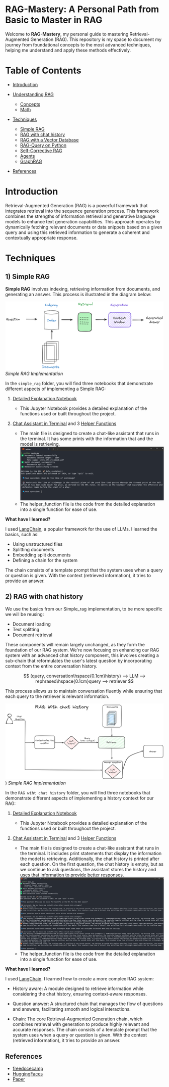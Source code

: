 # RAG-Mastery: A Personal Path from Basic to Master in RAG
Welcome to **RAG-Mastery**, my personal guide to mastering Retrieval-Augmented Generation (RAG). This repository is my space to document my journey from foundational concepts to the most advanced techniques, helping me understand and apply these methods effectively.

# Table of Contents

- [Introduction](#introduction)
- [Understanding RAG](#understanding-rag)
  - [Concepts](#concepts)
  - [Math](#math)
- [Techniques](#techniques)
  - [Simple RAG](#basic-retrieval)
  - [RAG with chat history](#conversational-assistant)
  - [RAG with a Vector Database](#using-a-vector-database)
  - [RAG-Query on Python](#rag-query-on-python)
  - [Self-Corrective RAG](#self-corrective-rag)
  - [Agents](#query-rag)
  - [GraphRAG](#graphrag)
  
- [References](#references)

# Introduction
Retrieval-Augmented Generation (RAG) is a powerful framework that integrates retrieval into the sequence generation process. This framework combines the strengths of information retrieval and generative language models to enhance text generation capabilities. This approach operates by dynamically fetching relevant documents or data snippets based on a given query and using this retrieved information to generate a coherent and contextually appropriate response.

# Techniques

## 1) Simple RAG
**Simple RAG** involves indexing, retrieving information from documents, and generating an answer. This process is illustrated in the diagram below:

![Diagram Indexing, Retrieval, and Generation](https://github.com/Maucalderondelab/RAG-Mastery/blob/main/Diagrams/indexing_retrieval_generation.png)
*Simple RAG Implementation*

In the `simple_rag` folder, you will find three notebooks that demonstrate different aspects of implementing a Simple RAG:

1. [Detailed Explanation Notebook](https://github.com/Maucalderondelab/RAG-Mastery/blob/main/simple_rag/simple_rag.ipynb)
    - This Jupyter Notebook provides a detailed explanation of the functions used or built throughout the project.

2. [Chat Assistant in Terminal](https://github.com/Maucalderondelab/RAG-Mastery/blob/main/simple_rag/main.py) and 3 [Helper Functions](https://github.com/Maucalderondelab/RAG-Mastery/blob/main/simple_rag/helper_function.py)
    - The main file is designed to create a chat-like assistant that runs in the terminal. It has some prints with the information that and the model is retrieving.
   ![](https://github.com/Maucalderondelab/RAG-Mastery/blob/main/simple_rag/chat-terminal.png)
    - The helper_function file is the code from the detailed explanation into a single function for ease of use.

**What have I learned?**

I used [LangChain](https://python.langchain.com/v0.2/docs/tutorials/), a popular framework for the use of LLMs. I learned the basics, such as:
- Using unstructured files
- Splitting documents
- Embedding split documents
- Defining a chain for the system

The chain consists of a template prompt that the system uses when a query or question is given. With the context (retrieved information), it tries to provide an answer.

## 2) RAG with chat history
We use the basics from our Simple_rag implementation, to be more specific we will be reusing:

- Document loading
- Text splitting
- Document retrieval

These components will remain largely unchanged, as they form the foundation of our RAG system. We're now focusing on enhancing our RAG system with an advanced chat history component, this involves creating a sub-chain that reformulates the user's latest question by incorporating context from the entire conversation history. 

$$
(query, conversation\hspace{0.1cm}history) --> LLM --> rephrased\hspace{0.1cm}query --> retriever
$$

This process allows us to maintain conversation fluently while ensuring that each query to the retriever is relevant information.



![Diagram Indexing, Retrieval, and Generation](https://github.com/Maucalderondelab/RAG-Mastery/blob/main/Diagrams/RAG-chat-history.png))
*Simple RAG Implementation*

In the `RAG wiht chat history` folder, you will find three notebooks that demonstrate different aspects of implementing a history context for our RAG:

1. [Detailed Explanation Notebook](https://github.com/Maucalderondelab/RAG-Mastery/blob/main/RAG_with_chat_history/RAG_history.ipynb)
    - This Jupyter Notebook provides a detailed explanation of the functions used or built throughout the project.

2. [Chat Assistant in Terminal](https://github.com/Maucalderondelab/RAG-Mastery/blob/main/RAG_with_chat_history/main.py) and 3 [Helper Functions](https://github.com/Maucalderondelab/RAG-Mastery/blob/main/RAG_with_chat_history/helper_function.py)
    - The main file is designed to create a chat-like assistant that runs in the terminal. It includes print statements that display the information the model is retrieving. Additionally, the chat history is printed after each question. On the first question, the chat history is empty, but as we continue to ask questions, the assistant stores the history and uses that information to provide better responses.
   ![](https://github.com/Maucalderondelab/RAG-Mastery/blob/main/RAG_with_chat_history/chat_terminal.png)
    - The helper_function file is the code from the detailed explanation into a single function for ease of use.

**What have I learned?**

I used [LangChain](https://python.langchain.com/v0.2/docs/tutorials/). I learned how to create a more complex RAG system:

* History aware: A module designed to retrieve information while considering the chat history, ensuring context-aware responses.

* Question answer: A structured chain that manages the flow of questions and answers, facilitating smooth and logical interactions.

* Chain: The core Retrieval-Augmented Generation chain, which combines retrieval with generation to produce highly relevant and accurate responses.
The chain consists of a template prompt that the system uses when a query or question is given. With the context (retrieved information), it tries to provide an answer.

## References
- [freedocecamp](https://www.freecodecamp.org/news/mastering-rag-from-scratch/)
- [HuggingFaces](https://search.brave.com/search?q=huggingfaces+RAG&source=desktop)
- [Paper](https://arxiv.org/abs/2005.11401)
